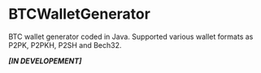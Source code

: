 # BTCWalletGenerator
BTC wallet generator coded in Java. Supported various wallet formats as P2PK, P2PKH, P2SH and Bech32.

***[IN DEVELOPEMENT]***
